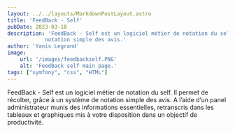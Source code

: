 ```yaml
---
layout: ../../layouts/MarkdownPostLayout.astro
title: 'FeedBack - Self'
pubDate: 2023-03-18
description: 'FeedBack - Self est un logiciel métier de notation du self. Il permet de récolter, grâce à un système de
            notation simple des avis.'
author: 'Yanis Legrand'
image:
    url: '/images/feedbackself.PNG' 
    alt: 'FeedBack self main page.'
tags: ["symfony", "css", "HTML"]
---
```


FeedBack - Self est un logiciel métier de notation du self. Il permet de récolter, grâce à un système de
notation simple des avis. A l’aide d’un panel administrateur munis des informations essentielles,
retranscris
dans les tableaux et graphiques mis à votre disposition dans un objectif de productivité.

